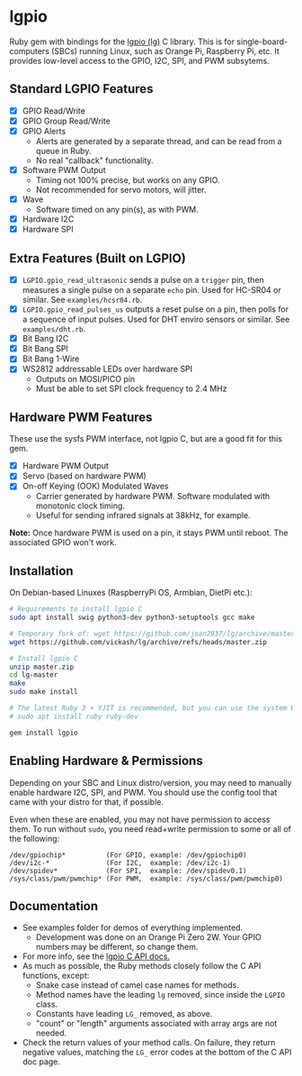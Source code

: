 # lgpio

Ruby gem with bindings for the [lgpio (lg)](https://github.com/joan2937/lg) C library. This is for single-board-computers (SBCs) running Linux, such as Orange Pi, Raspberry Pi, etc. It provides low-level access to the GPIO, I2C, SPI, and PWM subsytems.

## Standard LGPIO Features

- [x] GPIO Read/Write
- [x] GPIO Group Read/Write
- [x] GPIO Alerts
  - Alerts are generated by a separate thread, and can be read from a queue in Ruby.
  - No real "callback" functionality.
- [x] Software PWM Output
  - Timing not 100% precise, but works on any GPIO.
  - Not recommended for servo motors, will jitter.
- [x] Wave
  - Software timed on any pin(s), as with PWM.
- [x] Hardware I2C
- [x] Hardware SPI

## Extra Features (Built on LGPIO)

- [x] `LGPIO.gpio_read_ultrasonic` sends a pulse on a `trigger` pin, then measures a single pulse on a separate `echo` pin. Used for HC-SR04 or similar. See `examples/hcsr04.rb`.
- [x] `LGPIO.gpio_read_pulses_us` outputs a reset pulse on a pin, then polls for a sequence of input pulses. Used for DHT enviro sensors or similar. See `examples/dht.rb`.
- [x] Bit Bang I2C
- [x] Bit Bang SPI
- [x] Bit Bang 1-Wire
- [x] WS2812 addressable LEDs over hardware SPI
  - Outputs on MOSI/PICO pin
  - Must be able to set SPI clock frequency to 2.4 MHz

## Hardware PWM Features

These use the sysfs PWM interface, not lgpio C, but are a good fit for this gem.

- [x] Hardware PWM Output
- [x] Servo (based on hardware PWM)
- [x] On-off Keying (OOK) Modulated Waves
  - Carrier generated by hardware PWM. Software modulated with monotonic clock timing.
  - Useful for sending infrared signals at 38kHz, for example.

**Note:** Once hardware PWM is used on a pin, it stays PWM until reboot. The associated GPIO won't work.

## Installation
On Debian-based Linuxes (RaspberryPi OS, Armbian, DietPi etc.):
```bash
# Requirements to install lgpio C
sudo apt install swig python3-dev python3-setuptools gcc make

# Temporary fork of: wget https://github.com/joan2937/lg/archive/master.zip
wget https://github.com/vickash/lg/archive/refs/heads/master.zip

# Install lgpio C
unzip master.zip
cd lg-master
make
sudo make install

# The latest Ruby 3 + YJIT is recommended, but you can use the system Ruby from apt too.
# sudo apt install ruby ruby-dev

gem install lgpio
```

## Enabling Hardware & Permissions
Depending on your SBC and Linux distro/version, you may need to manually enable hardware I2C, SPI, and PWM. You should use the config tool that came with your distro for that, if possible.

Even when these are enabled, you may not have permission to access them. To run without `sudo`, you need read+write permission to some or all of the following:
```
/dev/gpiochip*          (For GPIO, example: /dev/gpiochip0)
/dev/i2c-*              (For I2C,  example: /dev/i2c-1)
/dev/spidev*            (For SPI,  example: /dev/spidev0.1)
/sys/class/pwm/pwmchip* (For PWM,  example: /sys/class/pwm/pwmchip0)
```

## Documentation
- See examples folder for demos of everything implemented.
  - Development was done on an Orange Pi Zero 2W. Your GPIO numbers may be different, so change them.
- For more info, see the [lgpio C API docs.](https://abyz.me.uk/lg/lgpio.html)
- As much as possible, the Ruby methods closely follow the C API functions, except:
  - Snake case instead of camel case names for methods.
  - Method names have the leading `lg` removed, since inside the `LGPIO` class.
  - Constants have leading `LG_` removed, as above.
  - "count" or "length" arguments associated with array args are not needed.
- Check the return values of your method calls. On failure, they return negative values, matching the `LG_` error codes at the bottom of the C API doc page.
